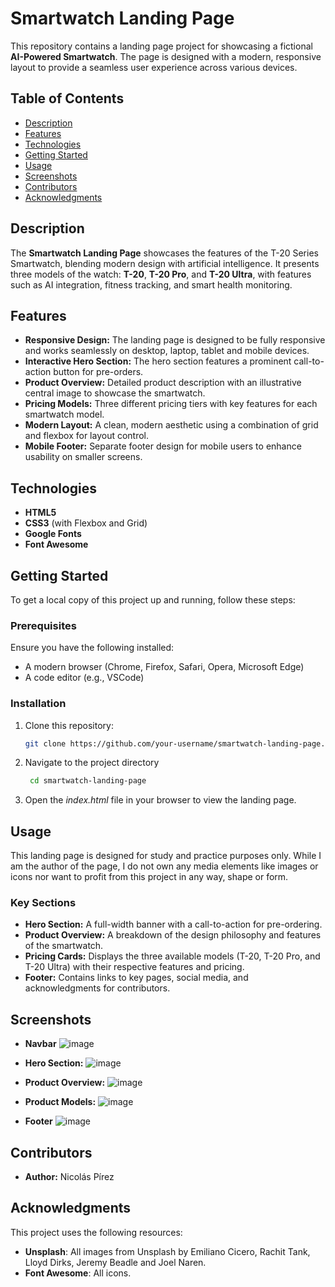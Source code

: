 # Smartwatch Landing Page

This repository contains a landing page project for showcasing a fictional **AI-Powered Smartwatch**. The page is designed with a modern, responsive layout to provide a seamless user experience across various devices.

## Table of Contents

- [Description](#description)
- [Features](#features)
- [Technologies](#technologies)
- [Getting Started](#getting-started)
- [Usage](#usage)
- [Screenshots](#screenshots)
- [Contributors](#contributors)
- [Acknowledgments](#acknowledgments)

## Description

The **Smartwatch Landing Page** showcases the features of the T-20 Series Smartwatch, blending modern design with artificial intelligence. It presents three models of the watch: **T-20**, **T-20 Pro**, and **T-20 Ultra**, with features such as AI integration, fitness tracking, and smart health monitoring.

## Features

- **Responsive Design:** The landing page is designed to be fully responsive and works seamlessly on desktop, laptop, tablet and mobile devices.
- **Interactive Hero Section:** The hero section features a prominent call-to-action button for pre-orders.
- **Product Overview:** Detailed product description with an illustrative central image to showcase the smartwatch.
- **Pricing Models:** Three different pricing tiers with key features for each smartwatch model.
- **Modern Layout:** A clean, modern aesthetic using a combination of grid and flexbox for layout control.
- **Mobile Footer:** Separate footer design for mobile users to enhance usability on smaller screens.

## Technologies

- **HTML5**
- **CSS3** (with Flexbox and Grid)
- **Google Fonts**
- **Font Awesome**

## Getting Started

To get a local copy of this project up and running, follow these steps:

### Prerequisites

Ensure you have the following installed:

- A modern browser (Chrome, Firefox, Safari, Opera, Microsoft Edge)
- A code editor (e.g., VSCode)

### Installation

1. Clone this repository:
   ```bash
   git clone https://github.com/your-username/smartwatch-landing-page.git
   ````

   
2. Navigate to the project directory
   ```bash
    cd smartwatch-landing-page
   ````


3. Open the *index.html* file in your browser to view the landing page.

## Usage

This landing page is designed for study and practice purposes only. While I am the author of the page, I do not own any media elements like images or icons nor want to profit from this project in any way, shape or form.

### Key Sections

* **Hero Section:** A full-width banner with a call-to-action for pre-ordering.
* **Product Overview:** A breakdown of the design philosophy and features of the smartwatch.
* **Pricing Cards:** Displays the three available models (T-20, T-20 Pro, and T-20 Ultra) with their respective features and pricing.
* **Footer:** Contains links to key pages, social media, and acknowledgments for contributors.

## Screenshots

* **Navbar**
  ![image](https://github.com/user-attachments/assets/bcaf0785-067c-466f-8b5f-2e311d7d56bb)


* **Hero Section:**
  ![image](https://github.com/user-attachments/assets/ab4c564f-eeec-4f1b-8808-716c7242947c)


* **Product Overview:**
  ![image](https://github.com/user-attachments/assets/97f43ee0-ac9c-4562-bb72-29a1c7f7e581)

  
* **Product Models:**
  ![image](https://github.com/user-attachments/assets/fa55f2e4-f681-4162-81d5-2292fb6082c1)

* **Footer**
  ![image](https://github.com/user-attachments/assets/073ca8e5-767f-4033-aca4-72c7cdfd8519)


## Contributors

* **Author:** Nicolás Pírez

## Acknowledgments

This project uses the following resources:

* **Unsplash**: All images from Unsplash by Emiliano Cicero, Rachit Tank, Lloyd Dirks, Jeremy Beadle and Joel Naren.
* **Font Awesome**: All icons.
